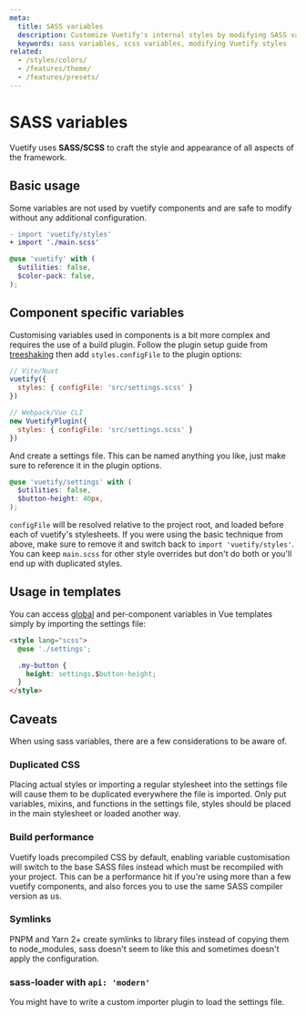 ```yaml
---
meta:
  title: SASS variables
  description: Customize Vuetify's internal styles by modifying SASS variables.
  keywords: sass variables, scss variables, modifying Vuetify styles
related:
  - /styles/colors/
  - /features/theme/
  - /features/presets/
---
```


# SASS variables

Vuetify uses **SASS/SCSS** to craft the style and appearance of all aspects of the framework.

<entry />

## Basic usage

Some variables are not used by vuetify components and are safe to modify without any additional configuration.

```diff { resource="main.js" }
- import 'vuetify/styles'
+ import './main.scss'
```

```scss { resource="main.scss" }
@use 'vuetify' with (
  $utilities: false,
  $color-pack: false,
);
```

## Component specific variables

Customising variables used in components is a bit more complex and requires the use of a build plugin.
Follow the plugin setup guide from [treeshaking](/features/treeshaking/) then add `styles.configFile` to the plugin options:

```js
// Vite/Nuxt
vuetify({
  styles: { configFile: 'src/settings.scss' }
})

// Webpack/Vue CLI
new VuetifyPlugin({
  styles: { configFile: 'src/settings.scss' }
})
```

And create a settings file. This can be named anything you like, just make sure to reference it in the plugin options.

```scss { resource="settings.scss" }
@use 'vuetify/settings' with (
  $utilities: false,
  $button-height: 40px,
);
```

`configFile` will be resolved relative to the project root, and loaded before each of vuetify's stylesheets.
If you were using the basic technique from above, make sure to remove it and switch back to `import 'vuetify/styles'`.
You can keep `main.scss` for other style overrides but don't do both or you'll end up with duplicated styles.

<!--
## Variable API

There are many SASS/SCSS variables that can be customized across the entire Vuetify framework. You can browse all the variables using the tool below:

<alert type="info">

  Some color-related variables for components are defined in the global material-theme variables: `$material-light` / `$material-dark`

</alert>

 <sass-api />
-->

## Usage in templates

You can access [global](/api/vuetify/) and per-component variables in Vue templates simply by importing the settings file:

```html { resource="component.vue" }
<style lang="scss">
  @use './settings';

  .my-button {
    height: settings.$button-height;
  }
</style>
```

## Caveats

When using sass variables, there are a few considerations to be aware of.

### Duplicated CSS

Placing actual styles or importing a regular stylesheet into the settings file will cause them to be duplicated everywhere the file is imported.
Only put variables, mixins, and functions in the settings file, styles should be placed in the main stylesheet or loaded another way.

### Build performance

Vuetify loads precompiled CSS by default, enabling variable customisation will switch to the base SASS files instead which must be recompiled with your project.
This can be a performance hit if you're using more than a few vuetify components, and also forces you to use the same SASS compiler version as us.

### Symlinks

PNPM and Yarn 2+ create symlinks to library files instead of copying them to node_modules, sass doesn't seem to like this and sometimes doesn't apply the configuration.

### sass-loader with `api: 'modern'`

You might have to write a custom importer plugin to load the settings file.

<backmatter />
